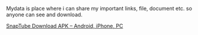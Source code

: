 
Mydata is place where i can share my important links, file, document etc. so anyone can see and download.

<a href="https://downloadsnaptubeapp.com/">SnapTube Download APK – Android, iPhone, PC</a>
